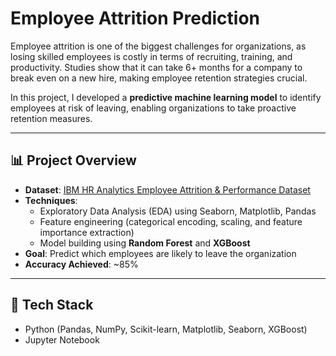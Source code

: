 # Employee Attrition Prediction

Employee attrition is one of the biggest challenges for organizations, as losing skilled employees is costly in terms of recruiting, training, and productivity. 
Studies show that it can take 6+ months for a company to break even on a new hire, making employee retention strategies crucial.

In this project, I developed a **predictive machine learning model** to identify employees at risk of leaving, enabling organizations to take proactive retention measures.

---

## 📊 Project Overview
- **Dataset**: [IBM HR Analytics Employee Attrition & Performance Dataset](https://www.kaggle.com/pavansubhasht/ibm-hr-analytics-attrition-dataset)
- **Techniques**:
  - Exploratory Data Analysis (EDA) using Seaborn, Matplotlib, Pandas
  - Feature engineering (categorical encoding, scaling, and feature importance extraction)
  - Model building using **Random Forest** and **XGBoost**
- **Goal**: Predict which employees are likely to leave the organization
- **Accuracy Achieved**: ~85%

---

## 🚀 Tech Stack
- Python (Pandas, NumPy, Scikit-learn, Matplotlib, Seaborn, XGBoost)
- Jupyter Notebook
